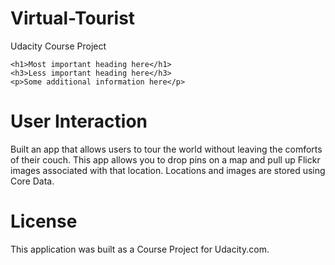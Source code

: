 # Virtual-Tourist
Udacity Course Project

    <h1>Most important heading here</h1>
    <h3>Less important heading here</h3>
    <p>Some additional information here</p>
 
# User Interaction
Built an app that allows users to tour the world without leaving the comforts of their couch. 
This app allows you to drop pins on a map and pull up Flickr images associated with that location. 
Locations and images are stored using Core Data.

# License
This application was built as a Course Project for Udacity.com.
